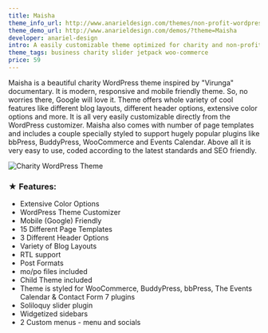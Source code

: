 ```yaml
---
title: Maisha
theme_info_url: http://www.anarieldesign.com/themes/non-profit-wordpress-theme/
theme_demo_url: http://www.anarieldesign.com/demos/?theme=Maisha
developer: anariel-design
intro: A easily customizable theme optimized for charity and non-profit niche.
theme_tags: business charity slider jetpack woo-commerce
price: 59
---
```

<p>Maisha is a beautiful charity WordPress theme inspired by "Virunga" documentary. It is modern, responsive and mobile friendly theme. So, no worries there, Google will love it. Theme offers whole variety of cool features like different blog layouts, different header options, extensive color options and more. It is all very easily customizable directly from the WordPress customizer. Maisha also comes with number of page templates and includes a couple specially styled to support hugely popular plugins like bbPress, BuddyPress, WooCommerce and Events Calendar. Above all it is very easy to use, coded according to the latest standards and SEO friendly.</p>

<img src="http://www.anarieldesign.com/themedemos/marketimages/maishademo.jpg" alt="Charity WordPress Theme">

<h3>★ Features:</h3>
<ul>
<li>Extensive Color Options</li>
<li>WordPress Theme Customizer</li>
<li>Mobile (Google) Friendly</li>
<li>15 Different Page Templates</li>
<li>3 Different Header Options</li>
<li>Variety of Blog Layouts</li>
<li>RTL support</li>
<li>Post Formats</li>
<li>mo/po files included</li>
<li>Child Theme included</li>
<li>Theme is styled for WooCommerce, BuddyPress, bbPress, The Events Calendar & Contact Form 7 plugins</li>
<li>Soliloquy slider plugin</li>
<li>Widgetized sidebars</li>
<li>2 Custom menus - menu and socials</li>
</ul>

